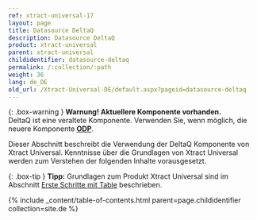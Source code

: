 ```yaml
---
ref: xtract-universal-17
layout: page
title: Datasource DeltaQ
description: Datasource DeltaQ
product: xtract-universal
parent: xtract-universal
childidentifier: datasource-deltaq
permalink: /:collection/:path
weight: 36
lang: de_DE
old_url: /Xtract-Universal-DE/default.aspx?pageid=datasource-deltaq
---
```


{: .box-warning } 
**Warnung! Aktuellere Komponente vorhanden.** <br>
DeltaQ ist eine veraltete Komponente. Verwenden Sie, wenn möglich, die neuere Komponente **[ODP](./odp)**.


Dieser Abschnitt beschreibt die Verwendung der DeltaQ Komponente von Xtract Universal. Kenntnisse über die Grundlagen von Xtract Universal werden zum Verstehen der folgenden Inhalte vorausgesetzt.

{: .box-tip }
**Tipp:** Grundlagen zum Produkt Xtract Universal sind im Abschnitt [Erste Schritte mit Table](./erste-schritte-mit-table) beschrieben.

{% include _content/table-of-contents.html parent=page.childidentifier collection=site.de %}